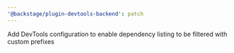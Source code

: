 ```yaml
---
'@backstage/plugin-devtools-backend': patch
---
```


Add DevTools configuration to enable dependency listing to be filtered with custom prefixes
